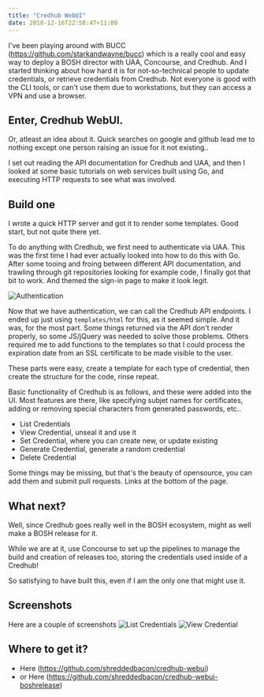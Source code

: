 ```yaml
---
title: "Credhub WebUI"
date: 2018-12-16T22:58:47+11:00
---
```


I've been playing around with BUCC (https://github.com/starkandwayne/bucc) which is a really cool and easy way to deploy a BOSH director with UAA, Concourse, and Credhub. And I started thinking about how hard it is for not-so-technical people to update credentials, or retrieve credentials from Credhub. Not everyone is good with the CLI tools, or can't use them due to workstations, but they can access a VPN and use a browser.
<!--more-->

## Enter, Credhub WebUI.
Or, atleast an idea about it. Quick searches on google and github lead me to nothing except one person raising an issue for it not existing..

I set out reading the API documentation for Credhub and UAA, and then I looked at some basic tutorials on web services built using Go, and executing HTTP requests to see what was involved.

## Build one
I wrote a quick HTTP server and got it to render some templates. Good start, but not quite there yet.

To do anything with Credhub, we first need to authenticate via UAA. This was the first time I had ever actually looked into how to do this with Go. After some tooing and froing between different API documentation, and trawling through git repositories looking for example code, I finally got that bit to work. And themed the sign-in page to make it look legit.

![Authentication](/img/credhub-sign_in.png)

Now that we have authentication, we can call the Credhub API endpoints. I ended up just using `templates/html` for this, as it seemed simple. And it was, for the most part. Some things returned via the API don't render properly, so some JS/jQuery was needed to solve those problems. Others required me to add functions to the templates so that I could process the expiration date from an SSL certificate to be made visible to the user.

These parts were easy, create a template for each type of credential, then create the structure for the code, rinse repeat.

Basic functionality of Credhub is as follows, and these were added into the UI. Most features are there, like specifying subjet names for certificates, adding or removing special characters from generated passwords, etc..

* List Credentials
* View Credential, unseal it and use it
* Set Credential, where you can create new, or update existing
* Generate Credential, generate a random credential
* Delete Credential

Some things may be missing, but that's the beauty of opensource, you can add them and submit pull requests. Links at the bottom of the page.

## What next?
Well, since Credhub goes really well in the BOSH ecosystem, might as well make a BOSH release for it.

While we are at it, use Concourse to set up the pipelines to manage the build and creation of releases too, storing the credentials used inside of a Credhub!

So satisfying to have built this, even if I am the only one that might use it.

## Screenshots
Here are a couple of screenshots
![List Credentials](/img/credhub-list_creds.png)
![View Credential](/img/credhub-view_generated.png)

## Where to get it?
* Here (https://github.com/shreddedbacon/credhub-webui)
* or Here (https://github.com/shreddedbacon/credhub-webui-boshrelease)

